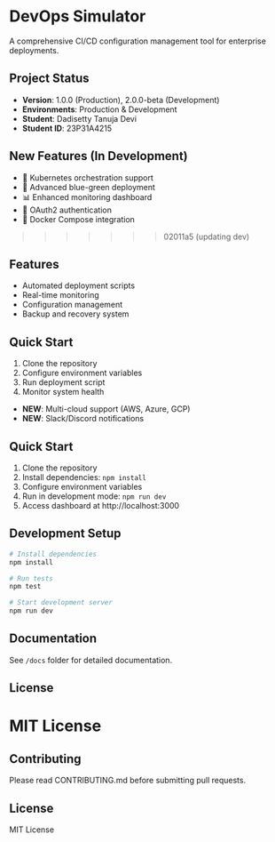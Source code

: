 # DevOps Simulator

A comprehensive CI/CD configuration management tool for enterprise deployments.

## Project Status

- **Version**: 1.0.0 (Production), 2.0.0-beta (Development)
- **Environments**: Production & Development
- **Student**: Dadisetty Tanuja Devi
- **Student ID**: 23P31A4215

## New Features (In Development)

- 🚀 Kubernetes orchestration support
- 🔄 Advanced blue-green deployment
- 📊 Enhanced monitoring dashboard
- 🔐 OAuth2 authentication
- 🐳 Docker Compose integration

> > > > > > > 02011a5 (updating dev)

## Features

- Automated deployment scripts
- Real-time monitoring
- Configuration management
- Backup and recovery system

## Quick Start

1. Clone the repository
2. Configure environment variables
3. Run deployment script
4. Monitor system health

- **NEW**: Multi-cloud support (AWS, Azure, GCP)
- **NEW**: Slack/Discord notifications

## Quick Start

1. Clone the repository
2. Install dependencies: `npm install`
3. Configure environment variables
4. Run in development mode: `npm run dev`
5. Access dashboard at http://localhost:3000

## Development Setup

```bash
# Install dependencies
npm install

# Run tests
npm test

# Start development server
npm run dev
```

## Documentation

See `/docs` folder for detailed documentation.

## License

# MIT License

## Contributing

Please read CONTRIBUTING.md before submitting pull requests.

## License

MIT License
